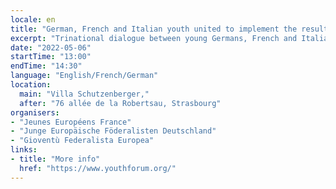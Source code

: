 ```yaml
---
locale: en
title: "German, French and Italian youth united to implement the results of the Conference on the future of Europe"
excerpt: "Trinational dialogue between young Germans, French and Italians to discuss the conclusions of the Conference on the future of Europe, exchange good practices between all three countries and how to implement proposals at local levels."
date: "2022-05-06"
startTime: "13:00"
endTime: "14:30"
language: "English/French/German"
location:
  main: "Villa Schutzenberger,"
  after: "76 allée de la Robertsau, Strasbourg"
organisers:
- "Jeunes Européens France"
- "Junge Europäische Föderalisten Deutschland"
- "Gioventù Federalista Europea"
links:
- title: "More info"
  href: "https://www.youthforum.org/"
---
```

